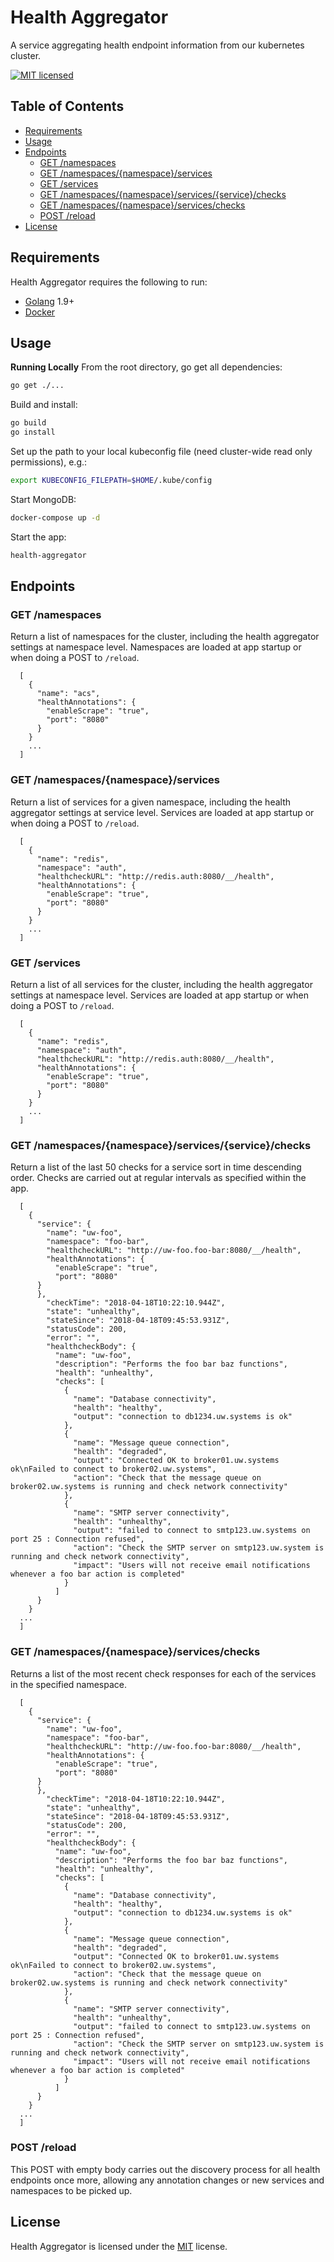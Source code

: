 Health Aggregator
==========

A service aggregating health endpoint information from our kubernetes cluster.

[![MIT licensed][shield-license]](#)

Table of Contents
-----------------

  * [Requirements](#requirements)
  * [Usage](#usage)
  * [Endpoints](#endpoints)
    * [GET /namespaces](#get-namespaces)
    * [GET /namespaces/{namespace}/services](#get-namespacesnamespaceservices)
    * [GET /services](#get-services)
    * [GET /namespaces/{namespace}/services/{service}/checks](#get-namespacesnamespaceservicesservicechecks)
    * [GET /namespaces/{namespace}/services/checks](#get-namespacesnamespaceserviceschecks)
    * [POST /reload](#post-reload)
  * [License](#license)


Requirements
------------

Health Aggregator requires the following to run:

  * [Golang][golang] 1.9+
  * [Docker][docker]

Usage
-----

**Running Locally** 
From the root directory, go get all dependencies: 

```sh
go get ./...
```

Build and install: 

```sh
go build
go install
```

Set up the path to your local kubeconfig file (need cluster-wide read only permissions), e.g.: 

```sh
export KUBECONFIG_FILEPATH=$HOME/.kube/config
```

Start MongoDB: 

```sh
docker-compose up -d
```

Start the app: 

```sh
health-aggregator
```

Endpoints
-----

### GET /namespaces 

Return a list of namespaces for the cluster, including the health aggregator settings at namespace level. Namespaces are loaded at app startup or when doing a POST to `/reload`.

```
  [
    {
      "name": "acs",
      "healthAnnotations": {
        "enableScrape": "true",
        "port": "8080"
      }
    }
    ...
  ]
```

### GET /namespaces/{namespace}/services 

Return a list of services for a given namespace, including the health aggregator settings at service level. Services are loaded at app startup or when doing a POST to `/reload`.

```
  [
    {
      "name": "redis",
      "namespace": "auth",
      "healthcheckURL": "http://redis.auth:8080/__/health",
      "healthAnnotations": {
        "enableScrape": "true",
        "port": "8080"
      }
    }
    ...
  ]
```

### GET /services 

Return a list of all services for the cluster, including the health aggregator settings at namespace level. Services are loaded at app startup or when doing a POST to `/reload`.

```
  [
    {
      "name": "redis",
      "namespace": "auth",
      "healthcheckURL": "http://redis.auth:8080/__/health",
      "healthAnnotations": {
        "enableScrape": "true",
        "port": "8080"
      }
    }
    ...
  ]
```

### GET /namespaces/{namespace}/services/{service}/checks

Return a list of the last 50 checks for a service sort in time descending order. Checks are carried out at regular intervals as specified within the app.

```
  [
    {
      "service": {
        "name": "uw-foo",
        "namespace": "foo-bar",
        "healthcheckURL": "http://uw-foo.foo-bar:8080/__/health",
        "healthAnnotations": {
          "enableScrape": "true",
          "port": "8080"
      }
      },
        "checkTime": "2018-04-18T10:22:10.944Z",
        "state": "unhealthy",
        "stateSince": "2018-04-18T09:45:53.931Z",
        "statusCode": 200,
        "error": "",
        "healthcheckBody": {
          "name": "uw-foo",
          "description": "Performs the foo bar baz functions",
          "health": "unhealthy",
          "checks": [
            {
              "name": "Database connectivity",
              "health": "healthy",
              "output": "connection to db1234.uw.systems is ok"
            },
            {
              "name": "Message queue connection",
              "health": "degraded",
              "output": "Connected OK to broker01.uw.systems ok\nFailed to connect to broker02.uw.systems",
              "action": "Check that the message queue on broker02.uw.systems is running and check network connectivity"
            },
            {
              "name": "SMTP server connectivity",
              "health": "unhealthy",
              "output": "failed to connect to smtp123.uw.systems on port 25 : Connection refused",
              "action": "Check the SMTP server on smtp123.uw.system is running and check network connectivity",
              "impact": "Users will not receive email notifications whenever a foo bar action is completed"
            }
          ]
      }
    }
  ...
  ]
```

### GET /namespaces/{namespace}/services/checks

Returns a list of the most recent check responses for each of the services in the specified namespace.

```
  [
    {
      "service": {
        "name": "uw-foo",
        "namespace": "foo-bar",
        "healthcheckURL": "http://uw-foo.foo-bar:8080/__/health",
        "healthAnnotations": {
          "enableScrape": "true",
          "port": "8080"
      }
      },
        "checkTime": "2018-04-18T10:22:10.944Z",
        "state": "unhealthy",
        "stateSince": "2018-04-18T09:45:53.931Z",
        "statusCode": 200,
        "error": "",
        "healthcheckBody": {
          "name": "uw-foo",
          "description": "Performs the foo bar baz functions",
          "health": "unhealthy",
          "checks": [
            {
              "name": "Database connectivity",
              "health": "healthy",
              "output": "connection to db1234.uw.systems is ok"
            },
            {
              "name": "Message queue connection",
              "health": "degraded",
              "output": "Connected OK to broker01.uw.systems ok\nFailed to connect to broker02.uw.systems",
              "action": "Check that the message queue on broker02.uw.systems is running and check network connectivity"
            },
            {
              "name": "SMTP server connectivity",
              "health": "unhealthy",
              "output": "failed to connect to smtp123.uw.systems on port 25 : Connection refused",
              "action": "Check the SMTP server on smtp123.uw.system is running and check network connectivity",
              "impact": "Users will not receive email notifications whenever a foo bar action is completed"
            }
          ]
      }
    }
  ...
  ]
``` 

### POST /reload 

This POST with empty body carries out the discovery process for all health endpoints once more, allowing any annotation changes or new services and namespaces to be picked up.

License
-------

Health Aggregator is licensed under the [MIT](https://github.com/utilitywarehouse/health-aggregator/blob/master/LICENSE) license.  


[golang]: https://golang.org/
[docker]: https://www.docker.com/
[shield-license]: https://img.shields.io/badge/license-MIT-blue.svg
